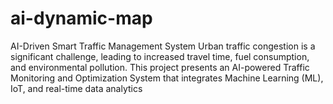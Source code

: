 # ai-dynamic-map
AI-Driven Smart Traffic Management System Urban traffic congestion is a significant challenge, leading to increased travel time, fuel consumption, and environmental pollution. This project presents an AI-powered Traffic Monitoring and Optimization System that integrates Machine Learning (ML), IoT, and real-time data analytics 
